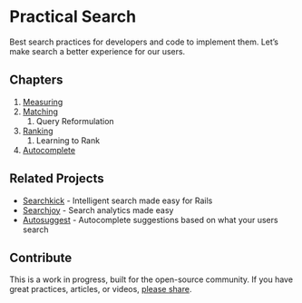 # Practical Search

Best search practices for developers and code to implement them. Let’s make search a better experience for our users.

## Chapters

1. [Measuring](Measuring.md)
1. [Matching](Matching.md)
    1. Query Reformulation
1. [Ranking](Ranking.md)
    1. Learning to Rank
1. [Autocomplete](Autocomplete.md)

## Related Projects

- [Searchkick](https://github.com/ankane/searchkick) - Intelligent search made easy for Rails
- [Searchjoy](https://github.com/ankane/searchjoy) - Search analytics made easy
- [Autosuggest](https://github.com/ankane/autosuggest) - Autocomplete suggestions based on what your users search

## Contribute

This is a work in progress, built for the open-source community. If you have great practices, articles, or videos, [please share](https://github.com/ankane/search_guide/issues/new).
